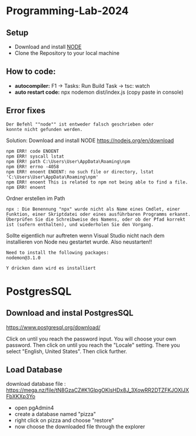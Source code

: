 # Programming-Lab-2024

## Setup
- Download and install [NODE](https://nodejs.org/en/download)
- Clone the Repository to your local machine

## How to code:
- **autocompiler:** F1 -> Tasks: Run Build Task -> tsc: watch
- **auto restart code:** npx nodemon dist/index.js (copy paste in console)



## Error fixes
```
Der Befehl ""node"" ist entweder falsch geschrieben oder
konnte nicht gefunden werden.
```
Solution:
Download and install NODE
https://nodejs.org/en/download

```
npm ERR! code ENOENT
npm ERR! syscall lstat
npm ERR! path C:\Users\User\AppData\Roaming\npm
npm ERR! errno -4058
npm ERR! enoent ENOENT: no such file or directory, lstat 'C:\Users\User\AppData\Roaming\npm'
npm ERR! enoent This is related to npm not being able to find a file.
npm ERR! enoent
```
Ordner erstellen im Path
```
npx : Die Benennung "npx" wurde nicht als Name eines Cmdlet, einer Funktion, einer Skriptdatei oder eines ausführbaren Programms erkannt. Überprüfen Sie die Schreibweise des Namens, oder ob der Pfad korrekt 
ist (sofern enthalten), und wiederholen Sie den Vorgang.
```
Sollte eigentlich nur auftreten wenn Visual Studio nicht nach dem installieren von Node neu gestartet wurde. Also neustarten!!
```
Need to install the following packages:
nodemon@3.1.0

Y drücken dann wird es installiert
```

# PostgresSQL

## Download and instal PostgresSQL
https://www.postgresql.org/download/

Click on until you reach the password input.
You will choose your own password.
Then click on until you reach the "Locale" setting. There you select "English, United States".
Then click further.

## Load Database
download database file : https://mega.nz/file/tN8GzaCZ#K1GlpgOKlsHDx8J_3XowRR2DTZFKJOXlJXFbXKXp3Yo
- open pgAdmin4
- create a database named "pizza"
- right click on pizza and choose "restore"
- now choose the downloaded file through the explorer 

